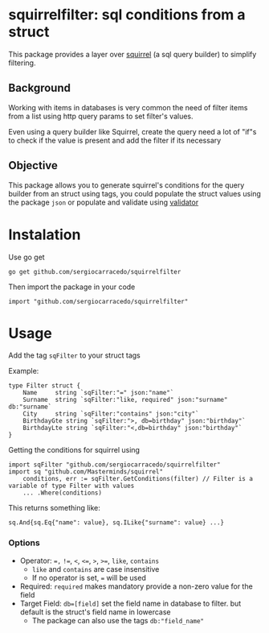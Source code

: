 # squirrelfilter: sql conditions from a struct
This package provides a layer over [squirrel](https://github.com/Masterminds/squirrel) (a sql query builder) to 
simplify filtering.

## Background
Working with items in databases is very common the need of filter items from a list using http query params to set 
filter's values.

Even using a query builder like Squirrel, create the query need a lot of "if"s to check if the value is present and 
add the filter if its necessary

## Objective 
This package allows you to generate squirrel's conditions for the query builder from an struct using tags, 
you could populate the struct values using the package `json` or populate and validate using [validator](https://github.com/go-playground/validator)


# Instalation
Use go get
```bach
go get github.com/sergiocarracedo/squirrelfilter
```
Then import the package in your code
```golang
import "github.com/sergiocarracedo/squirrelfilter"
```


# Usage
Add the tag `sqFilter` to your struct tags 

Example:
```golang
type Filter struct {
	Name     string `sqFilter:"=" json:"name"`
	Surname  string `sqFilter:"like, required" json:"surname" db:"surname`
	City     string `sqFilter:"contains" json:"city"`
	BirthdayGte string `sqFilter:">, db=birthday" json:"birthday"`
	BirthdayLte string `sqFilter:"<,db=birthday" json:"birthday"`
}
```

Getting the conditions for squirrel using
```golang
import sqFilter "github.com/sergiocarracedo/squirrelfilter"
import sq "github.com/Masterminds/squirrel"
    conditions, err := sqFilter.GetConditions(filter) // Filter is a variable of type Filter with values
	... .Where(conditions)
```
This returns something like: 
```golang
sq.And{sq.Eq{"name": value}, sq.ILike{"surname": value} ...}
```

### Options

* Operator: `=,` `!=`, `<`, `<=`, `>`, `>=`, `like`, `contains`
  * `like` and  `contains` are case insensitive 
  * If no operator is set, `=` will be used
* Required: `required` makes mandatory provide a non-zero value for the field
* Target Field: `db=[field]` set the field name in database to filter. but default is the struct's field name in lowercase
    * The package can also use the tags `db:"field_name"`
